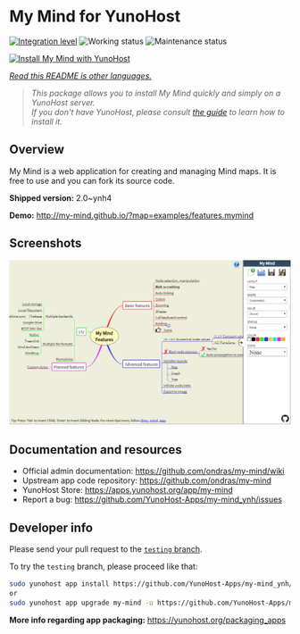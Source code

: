 <!--
N.B.: This README was automatically generated by <https://github.com/YunoHost/apps/tree/master/tools/readme_generator>
It shall NOT be edited by hand.
-->

# My Mind for YunoHost

[![Integration level](https://dash.yunohost.org/integration/my-mind.svg)](https://dash.yunohost.org/appci/app/my-mind) ![Working status](https://ci-apps.yunohost.org/ci/badges/my-mind.status.svg) ![Maintenance status](https://ci-apps.yunohost.org/ci/badges/my-mind.maintain.svg)

[![Install My Mind with YunoHost](https://install-app.yunohost.org/install-with-yunohost.svg)](https://install-app.yunohost.org/?app=my-mind)

*[Read this README is other languages.](./ALL_README.md)*

> *This package allows you to install My Mind quickly and simply on a YunoHost server.*  
> *If you don't have YunoHost, please consult [the guide](https://yunohost.org/install) to learn how to install it.*

## Overview

My Mind is a web application for creating and managing Mind maps. It is free to use and you can fork its source code.

**Shipped version:** 2.0~ynh4

**Demo:** <http://my-mind.github.io/?map=examples/features.mymind>

## Screenshots

![Screenshot of My Mind](./doc/screenshots/screenshot.png)

## Documentation and resources

- Official admin documentation: <https://github.com/ondras/my-mind/wiki>
- Upstream app code repository: <https://github.com/ondras/my-mind>
- YunoHost Store: <https://apps.yunohost.org/app/my-mind>
- Report a bug: <https://github.com/YunoHost-Apps/my-mind_ynh/issues>

## Developer info

Please send your pull request to the [`testing` branch](https://github.com/YunoHost-Apps/my-mind_ynh/tree/testing).

To try the `testing` branch, please proceed like that:

```bash
sudo yunohost app install https://github.com/YunoHost-Apps/my-mind_ynh/tree/testing --debug
or
sudo yunohost app upgrade my-mind -u https://github.com/YunoHost-Apps/my-mind_ynh/tree/testing --debug
```

**More info regarding app packaging:** <https://yunohost.org/packaging_apps>
